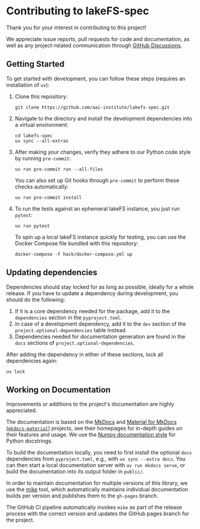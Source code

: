 # Contributing to lakeFS-spec

Thank you for your interest in contributing to this project!

We appreciate issue reports, pull requests for code and documentation,
as well as any project-related communication through [GitHub Discussions](https://github.com/aai-institute/lakefs-spec/discussions).

## Getting Started

To get started with development, you can follow these steps (requires an installation of `uv`):

1. Clone this repository:

    ```shell
    git clone https://github.com/aai-institute/lakefs-spec.git
    ```

2. Navigate to the directory and install the development dependencies into a virtual environment:

    ```shell
    cd lakefs-spec
    uv sync --all-extras
    ```

3. After making your changes, verify they adhere to our Python code style by running `pre-commit`:
    
    ```shell
    uv run pre-commit run --all-files
    ```

    You can also set up Git hooks through `pre-commit` to perform these checks automatically:
    
    ```shell
    uv run pre-commit install
    ```

4. To run the tests against an ephemeral lakeFS instance, you just run `pytest`:
    ```shell
    uv run pytest
    ```

    To spin up a local lakeFS instance quickly for testing, you can use the Docker Compose file bundled with this repository:

    ```shell
    docker-compose -f hack/docker-compose.yml up
    ```

## Updating dependencies

Dependencies should stay locked for as long as possible, ideally for a whole release.
If you have to update a dependency during development, you should do the following:

1. If it is a core dependency needed for the package, add it to the `dependencies` section in the `pyproject.toml`.
2. In case of a development dependency, add it to the `dev` section of the `project.optional-dependencies` table instead.
3. Dependencies needed for documentation generation are found in the `docs` sections of `project.optional-dependencies`.

After adding the dependency in either of these sections, lock all dependencies again:

```shell
uv lock
```

## Working on Documentation

Improvements or additions to the project's documentation are highly appreciated.

The documentation is based on the [MkDocs](http://mkdocs.org) and [Material for MkDocs (`mkdocs-material`)](https://squidfunk.github.io/mkdocs-material/) projects, see their homepages for in-depth guides on their features and usage. We use the [Numpy documentation style](https://numpydoc.readthedocs.io/en/latest/format.html) for Python docstrings.

To build the documentation locally, you need to first install the optional `docs` dependencies from `pyproject.toml`, e.g., with `uv sync --extra docs`.
You can then start a local documentation server with `uv run mkdocs serve`, or build the documentation into its output folder in `public/`.

In order to maintain documentation for multiple versions of this library, we use the [mike](https://github.com/jimporter/mike) tool, which automatically maintains individual documentation builds per version and publishes them to the `gh-pages` branch.

The GitHub CI pipeline automatically invokes `mike` as part of the release process with the correct version and updates the GitHub pages branch for the project.
